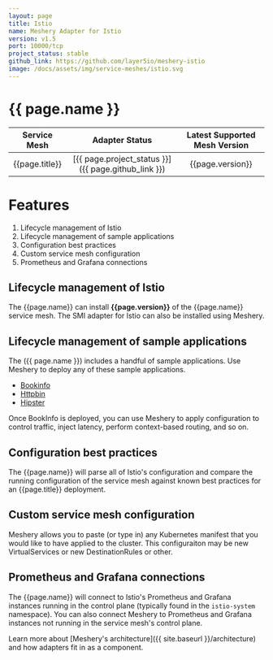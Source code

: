 ```yaml
---
layout: page
title: Istio
name: Meshery Adapter for Istio
version: v1.5
port: 10000/tcp
project_status: stable
github_link: https://github.com/layer5io/meshery-istio
image: /docs/assets/img/service-meshes/istio.svg
---
```

# {{ page.name }}

| Service Mesh   | Adapter Status | Latest Supported Mesh Version |
| :------------: | :------------:   | :------------:              |
| {{page.title}} | [{{ page.project_status }}]({{ page.github_link }}) | {{page.version}}  |

# Features
1. Lifecycle management of Istio
1. Lifecycle management of sample applications
1. Configuration best practices
1. Custom service mesh configuration
1. Prometheus and Grafana connections

## Lifecycle management of Istio

The {{page.name}} can install **{{page.version}}** of the {{page.name}} service mesh. The SMI adapter for Istio can also be installed using Meshery.

## Lifecycle management of sample applications

The ({{ page.name }}) includes a handful of sample applications. Use Meshery to deploy any of these sample applications.

- [Bookinfo](https://github.com/istio/istio/tree/master/samples/bookinfo)
- [Httpbin](https://httpbin.org/)
- [Hipster](https://github.com/GoogleCloudPlatform/microservices-demo)

Once BookInfo is deployed, you can use Meshery to apply configuration to control traffic, inject latency, perform context-based routing, and so on.

## Configuration best practices
The {{page.name}} will parse all of Istio's configuration and compare the running configuration of the service mesh against known best practices for an {{page.title}} deployment.

## Custom service mesh configuration

Meshery allows you to paste (or type in) any Kubernetes manifest that you would like to have applied to the cluster. This configuraiton may be new VirtualServices or new DestinationRules or other.

## Prometheus and Grafana connections

The {{page.name}} will connect to Istio's Prometheus and Grafana instances running in the control plane (typically found in the `istio-system` namespace). You can also connect Meshery to Prometheus and Grafana instances not running in the service mesh's control plane.

Learn more about [Meshery's architecture]({{ site.baseurl }}/architecture) and how adapters fit in as a component.

